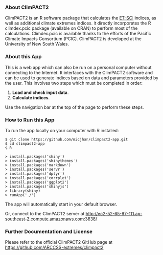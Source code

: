 
### About ClimPACT2
ClimPACT2 is an R software package that calculates the [ET-SCI](https://www.wmo.int/pages/prog/wcp/ccl/opace/opace4/ET-SCI-4-1.php) indices, as well as additional climate extremes indices. It directly incorporates the R climdex.pcic package (available on CRAN) to perform most of the calculations. Climdex.pcic is available thanks to the efforts of the Pacific Climate Impacts Consortium (PCIC). ClimPACT2 is developed at the University of New South Wales.

### About this App
This is a web app which can also be run on a personal computer without connecting to the Internet. It interfaces with the ClimPACT2 software and can be used to generate indices based on data and parameters provided by the user. This involves two steps which must be completed in order:

1. **Load and check input data**.  
2. **Calculate indices**.

Use the navigation bar at the top of the page to perform these steps. 

### How to Run this App
 To run the app locally on your computer with R installed:

```{bash}
$ git clone https://github.com/nicjhan/climpact2-app.git
$ cd climpact2-app
$ R
```

```{r}
> install.packages('shiny')
> install.packages('shinythemes')
> install.packages('markdown')
> install.packages('servr')
> install.packages('dplyr')
> install.packages('corrplot')
> install.packages('ggplot2')
> install.packages('shinyjs')
> library(shiny)
> runApp('./')
```
The app will automatically start in your default browser.

Or, connect to the ClimPACT2 server at http://ec2-52-65-87-111.ap-southeast-2.compute.amazonaws.com:3838/

### Further Documentation and License
Please refer to the official ClimPACT2 GitHub page at https://github.com/ARCCSS-extremes/climpact2
